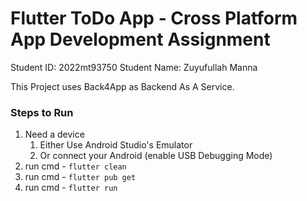# Flutter ToDo App - Cross Platform App Development Assignment

Student ID: 2022mt93750
Student Name: Zuyufullah Manna

This Project uses Back4App as Backend As A Service.


### Steps to Run 

1. Need a device
   1. Either Use Android Studio's Emulator
   2. Or connect your Android (enable USB Debugging Mode)
2. run cmd - `flutter clean`
3. run cmd - `flutter pub get`
4. run cmd - `flutter run`

